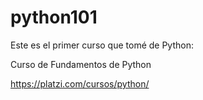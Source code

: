 # python101

Este es el primer curso que tomé de Python:

Curso de Fundamentos de Python

https://platzi.com/cursos/python/
